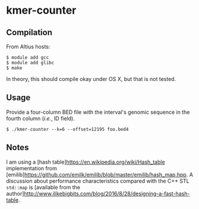 # kmer-counter

Compilation
-----------

From Altius hosts:

```
$ module add gcc
$ module add glibc
$ make
```

In theory, this should compile okay under OS X, but that is not tested.

Usage
-----

Provide a four-column BED file with the interval's genomic sequence in the fourth column (*i.e.*, ID field).

```
$ ./kmer-counter --k=6 --offset=12195 foo.bed4
```

Notes
-----

I am using a [hash table]<https://en.wikipedia.org/wiki/Hash_table> implementation from [emilib]<https://github.com/emilk/emilib/blob/master/emilib/hash_map.hpp>. A discussion about performance characteristics compared with the C++ STL `std::map` is [available from the author]<http://www.ilikebigbits.com/blog/2016/8/28/designing-a-fast-hash-table>.